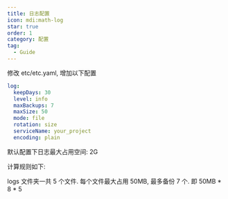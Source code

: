 ```yaml
---
title: 日志配置
icon: mdi:math-log
star: true
order: 1
category: 配置
tag:
  - Guide
---
```


修改 etc/etc.yaml, 增加以下配置

```yaml
log:
  keepDays: 30
  level: info
  maxBackups: 7
  maxSize: 50
  mode: file
  rotation: size
  serviceName: your_project
  encoding: plain
```

默认配置下日志最大占用空间: 2G

计算规则如下: 

logs 文件夹一共 5 个文件. 每个文件最大占用 50MB, 最多备份 7 个. 即 50MB * 8 * 5